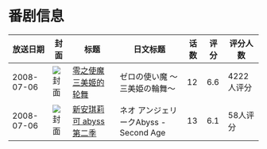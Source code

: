 # 番剧信息

|放送日期|封面|标题|日文标题|话数|评分|评分人数|
|---|---|---|---|---|---|---|
|2008-07-06|![封面](https://lain.bgm.tv/pic/cover/c/ee/fc/763_w955d.jpg)|[零之使魔 三美姬的轮舞](https://bangumi.tv/subject/763)|ゼロの使い魔 ～三美姫の輪舞～|12|6.6|4222人评分|
|2008-07-06|![封面](https://lain.bgm.tv/pic/cover/c/71/49/21035_cp1D9.jpg)|[新安琪莉可 abyss 第二季](https://bangumi.tv/subject/21035)|ネオ アンジェリークAbyss -Second Age|13|6.1|58人评分|
